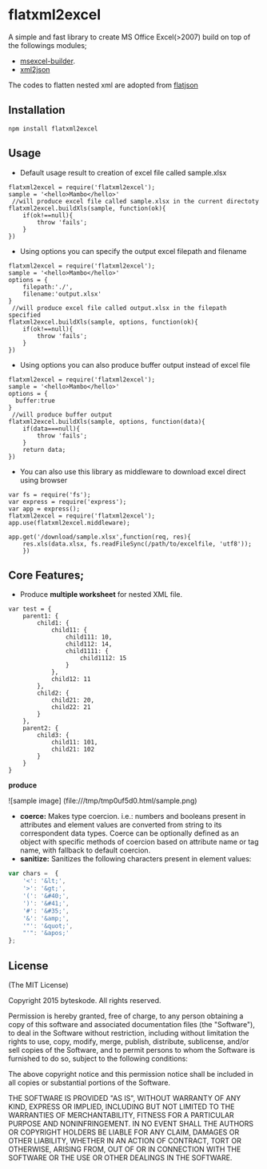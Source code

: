 # flatxml2excel

A simple and fast library to create MS Office Excel(>2007) build on top of the followings modules;

- [msexcel-builder](http://www.github.com/chuanyi/msexcel-builder.git). 
- [xml2json](http://www.github.com/buglabs/node-xml2json)

The codes to flatten nested xml are adopted from [flatjson](github.com/freezer333/flatjson) 

## Installation
```
npm install flatxml2excel
```

## Usage
- Default usage result to creation of excel file called sample.xlsx 
```
flatxml2excel = require('flatxml2excel');
sample = '<hello>Mambo</hello>'
 //will produce excel file called sample.xlsx in the current directoty
flatxml2excel.buildXls(sample, function(ok){
    if(ok!==null){
        throw 'fails';
    }
})
```

- Using options you can specify the output excel filepath and filename
```
flatxml2excel = require('flatxml2excel');
sample = '<hello>Mambo</hello>'
options = {
    filepath:'./',
    filename:'output.xlsx'
}
 //will produce excel file called output.xlsx in the filepath specified
flatxml2excel.buildXls(sample, options, function(ok){
    if(ok!==null){
        throw 'fails';
    }
})
```

- Using options you can also produce buffer output instead of excel file
```
flatxml2excel = require('flatxml2excel');
sample = '<hello>Mambo</hello>'
options = {
  buffer:true
}
 //will produce buffer output
flatxml2excel.buildXls(sample, options, function(data){
    if(data===null){
        throw 'fails';
    }
    return data;
})
```

- You can also use this library as middleware to download excel direct using browser
```
var fs = require('fs');
var express = require('express');
var app = express();
flatxml2excel = require('flatxml2excel');
app.use(flatxml2excel.middleware);

app.get('/download/sample.xlsx',function(req, res){
    res.xls(data.xlsx, fs.readFileSync(/path/to/excelfile, 'utf8'));
    })
```


## Core Features;

* Produce **multiple worksheet** for nested XML file.

```
var test = {
    parent1: {
        child1: {
            child11: {
                child111: 10,
                child112: 14,
                child1111: {
                    child1112: 15
                }
            },
            child12: 11
        },
        child2: {
            child21: 20,
            child22: 21
        }
    },
    parent2: {
        child3: {
            child11: 101,
            child21: 102
        }
    }
}
```
**produce**

![sample image]
(file:///tmp/tmp0uf5d0.html/sample.png)

* **coerce:** Makes type coercion. i.e.: numbers and booleans present in attributes and element values are converted from string to its correspondent data types. Coerce can be optionally defined as an object with specific methods of coercion based on attribute name or tag name, with fallback to default coercion.
* **sanitize:** Sanitizes the following characters present in element values:

```javascript
var chars =  {
    '<': '&lt;',
    '>': '&gt;',
    '(': '&#40;',
    ')': '&#41;',
    '#': '&#35;',
    '&': '&amp;',
    '"': '&quot;',
    "'": '&apos;'
};
```


## License
(The MIT License)

Copyright 2015 byteskode. All rights reserved.

Permission is hereby granted, free of charge, to any person obtaining a copy
of this software and associated documentation files (the "Software"), to
deal in the Software without restriction, including without limitation the
rights to use, copy, modify, merge, publish, distribute, sublicense, and/or
sell copies of the Software, and to permit persons to whom the Software is
furnished to do so, subject to the following conditions:

The above copyright notice and this permission notice shall be included in
all copies or substantial portions of the Software.

THE SOFTWARE IS PROVIDED "AS IS", WITHOUT WARRANTY OF ANY KIND, EXPRESS OR
IMPLIED, INCLUDING BUT NOT LIMITED TO THE WARRANTIES OF MERCHANTABILITY,
FITNESS FOR A PARTICULAR PURPOSE AND NONINFRINGEMENT. IN NO EVENT SHALL THE
AUTHORS OR COPYRIGHT HOLDERS BE LIABLE FOR ANY CLAIM, DAMAGES OR OTHER
LIABILITY, WHETHER IN AN ACTION OF CONTRACT, TORT OR OTHERWISE, ARISING
FROM, OUT OF OR IN CONNECTION WITH THE SOFTWARE OR THE USE OR OTHER DEALINGS
IN THE SOFTWARE.